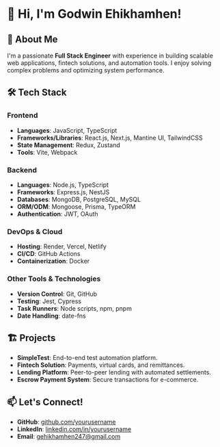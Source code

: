 # 👋 Hi, I'm Godwin Ehikhamhen!

## 🚀 About Me
I'm a passionate **Full Stack Engineer** with experience in building scalable web applications, fintech solutions, and automation tools. I enjoy solving complex problems and optimizing system performance. 

## 🛠️ Tech Stack

### **Frontend**
- **Languages**: JavaScript, TypeScript
- **Frameworks/Libraries**: React.js, Next.js, Mantine UI, TailwindCSS
- **State Management**: Redux, Zustand
- **Tools**: Vite, Webpack

### **Backend**
- **Languages**: Node.js, TypeScript
- **Frameworks**: Express.js, NestJS
- **Databases**: MongoDB, PostgreSQL, MySQL
- **ORM/ODM**: Mongoose, Prisma, TypeORM
- **Authentication**: JWT, OAuth

### **DevOps & Cloud**
- **Hosting**: Render, Vercel, Netlify
- **CI/CD**: GitHub Actions
- **Containerization**: Docker

### **Other Tools & Technologies**
- **Version Control**: Git, GitHub
- **Testing**: Jest, Cypress
- **Task Runners**: Node scripts, npm, pnpm
- **Date Handling**: date-fns

## 🏗️ Projects
- **SimpleTest**: End-to-end test automation platform.
- **Fintech Solution**: Payments, virtual cards, and remittances.
- **Lending Platform**: Peer-to-peer lending with automated settlements.
- **Escrow Payment System**: Secure transactions for e-commerce.

## 📫 Let's Connect!
- **GitHub**: [github.com/yourusername](https://github.com/Goddiegold)
- **LinkedIn**: [linkedin.com/in/yourusername](https://www.linkedin.com/in/godwin-ehikhamhen/)
- **Email**: gehikhamhen247@gmail.com
